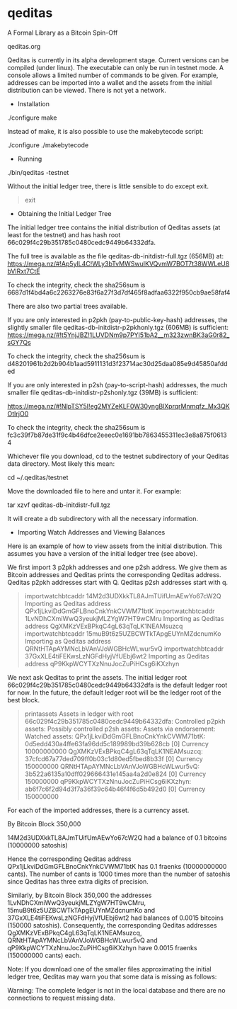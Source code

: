 # qeditas
A Formal Library as a Bitcoin Spin-Off

qeditas.org

Qeditas is currently in its alpha development stage. Current versions
can be compiled (under linux).  The executable can only be run in
testnet mode. A console allows a limited number of commands to be
given. For example, addresses can be imported into a wallet and the
assets from the initial distribution can be viewed. There is not yet
a network.

* Installation

./configure
make

Instead of make, it is also possible to use the makebytecode script:

./configure
./makebytecode

* Running

./bin/qeditas -testnet

Without the initial ledger tree, there is little sensible to do except exit.

> exit

* Obtaining the Initial Ledger Tree

The initial ledger tree contains the initial distribution
of Qeditas assets (at least for the testnet)
and has hash root 66c029f4c29b351785c0480cedc9449b64332dfa.

The full tree is available as the file qeditas-db-initdistr-full.tgz
(656MB) at:
https://mega.nz/#!Ap5ylL4C!WLy3bTvMWSwuIKVQvmW7BOT7t38WWLeU8bVlRxt7CtE

To check the integrity, check the sha256sum is
6687d1f4bd4a6c2263276e83f6a27f3d7df465f8adfaa6322f950cb9ae58faf4

There are also two partial trees available.

If you are only interested in p2pkh (pay-to-public-key-hash)
addresses, the slightly smaller file
qeditas-db-initdistr-p2pkhonly.tgz (606MB) is sufficient:
https://mega.nz/#!t5YnjJBZ!1LUVDNm9p7PYI51bA2__m323zwnBK3aG0r82_sGY7Qs

To check the integrity, check the sha256sum is
d48201961b2d2b904b1aad5911131d3f23714ac30d25daa085e9d45850afdded

If you are only interested in p2sh (pay-to-script-hash) addresses, the
much smaller file qeditas-db-initdistr-p2shonly.tgz (39MB) is
sufficient:

https://mega.nz/#!NlpTSY5I!eg2MYZeKLF0W30yngBlXprqrMnmqfz_Mx3QKOtIrjO0

To check the integrity, check the sha256sum is
fc3c39f7b87de31f9c4b46dfce2eeec0e1691bb7863455311ec3e8a875f06134

Whichever file you download, cd to the testnet subdirectory of your Qeditas data directory.
Most likely this mean:

cd ~/.qeditas/testnet

Move the downloaded file to here and untar it. For example:

tar xzvf qeditas-db-initdistr-full.tgz

It will create a db subdirectory with all the necessary information.

* Importing Watch Addresses and Viewing Balances

Here is an example of how to view assets from the initial distribution.
This assumes you have a version of the initial ledger tree (see above).

We first import 3 p2pkh addresses and one p2sh address. We give them
as Bitcoin addresses and Qeditas prints the corresponding Qeditas address.
Qeditas p2pkh addresses start with Q. Qeditas p2sh addresses start with q.

> importwatchbtcaddr 14M2d3UDXkkTL8AJmTUifUmAEwYo67cW2Q
Importing as Qeditas address QPx1jLkviDdGmGFLBnoCnkYnkCVWM71btK
> importwatchbtcaddr 1LvNDhCXmiWwQ3yeukjMLZYgW7HT9wCMru
Importing as Qeditas address QgXMKzVExBPkqC4gL63qTqLK1NEAMsuzcq
> importwatchbtcaddr 15muB9t6z5UZBCWTkTApgEUYnMZdcnumKo
Importing as Qeditas address QRNtHTApAYMNcLbVAnVJoWGBHcWLwur5vQ
> importwatchbtcaddr 37GxXLE4tiFEKwsLzNGFdHyjVfUEbj6wt2
Importing as Qeditas address qP9KkpWCYTXzNnuJocZuPiHCsg6iKXzhyn

We next ask Qeditas to print the assets. The initial ledger root
66c029f4c29b351785c0480cedc9449b64332dfa is the default ledger root
for now. In the future, the default ledger root will be the ledger
root of the best block.

> printassets
Assets in ledger with root 66c029f4c29b351785c0480cedc9449b64332dfa:
Controlled p2pkh assets:
Possibly controlled p2sh assets:
Assets via endorsement:
Watched assets:
QPx1jLkviDdGmGFLBnoCnkYnkCVWM71btK:
0d5edd430a4ffe63fa96dd5c189989bd39b628cb [0] Currency 10000000000
QgXMKzVExBPkqC4gL63qTqLK1NEAMsuzcq:
37cfcd67a77ded709ff0b03c1d80ed5fbed8b33f [0] Currency 150000000
QRNtHTApAYMNcLbVAnVJoWGBHcWLwur5vQ:
3b522a6135a10dff029666431e145aa4a2d0e824 [0] Currency 150000000
qP9KkpWCYTXzNnuJocZuPiHCsg6iKXzhyn:
ab6f7c6f2d94d3f7a36f39c64b46f4f6d5b492d0 [0] Currency 150000000

For each of the imported addresses, there is a currency asset.

By Bitcoin Block 350,000

14M2d3UDXkkTL8AJmTUifUmAEwYo67cW2Q had a balance of 0.1 bitcoins (10000000 satoshis)

Hence the corresponding Qeditas address
QPx1jLkviDdGmGFLBnoCnkYnkCVWM71btK has 0.1 fraenks (10000000000 cants).
The number of cants is 1000 times more than the number of satoshis
since Qeditas has three extra digits of precision.

Similarly, by Bitcoin Block 350,000 the addresses
1LvNDhCXmiWwQ3yeukjMLZYgW7HT9wCMru, 15muB9t6z5UZBCWTkTApgEUYnMZdcnumKo
and 37GxXLE4tiFEKwsLzNGFdHyjVfUEbj6wt2 had balances of 0.0015 bitcoins
(150000 satoshis).  Consequently, the corresponding Qeditas addresses
QgXMKzVExBPkqC4gL63qTqLK1NEAMsuzcq, QRNtHTApAYMNcLbVAnVJoWGBHcWLwur5vQ
and qP9KkpWCYTXzNnuJocZuPiHCsg6iKXzhyn have 0.0015 fraenks
(150000000 cants) each.

Note: If you download one of the smaller files approximating the
initial ledger tree, Qeditas may warn you that some data is missing as
follows:

Warning: The complete ledger is not in the local database and there are no connections to request missing data.

